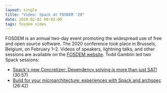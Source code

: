 ```yaml
---
layout: single
title: "Video: Spack at FOSDEM '20"
date: 2020-02-02 00:02:00
tags: fosdem video
---
```


FOSDEM is an annual two-day event promoting the widespread use of free and open source software. The 2020 conference took place in Brussels, Belgium, on February 1–2. Videos of speakers, lightning talks, and other sessions are available on the [FOSDEM website](https://fosdem.org/2020/schedule/events/). Todd Gamblin led two Spack sessions:

- [Spack's new Concretizer: Dependency solving is more than just SAT!](https://fosdem.org/2020/schedule/event/dependency_solving_not_just_sat/) (30:57)
- [Build for your microarchitecture: experiences with Spack and archspec](https://fosdem.org/2020/schedule/event/archspec/) (26:42)
